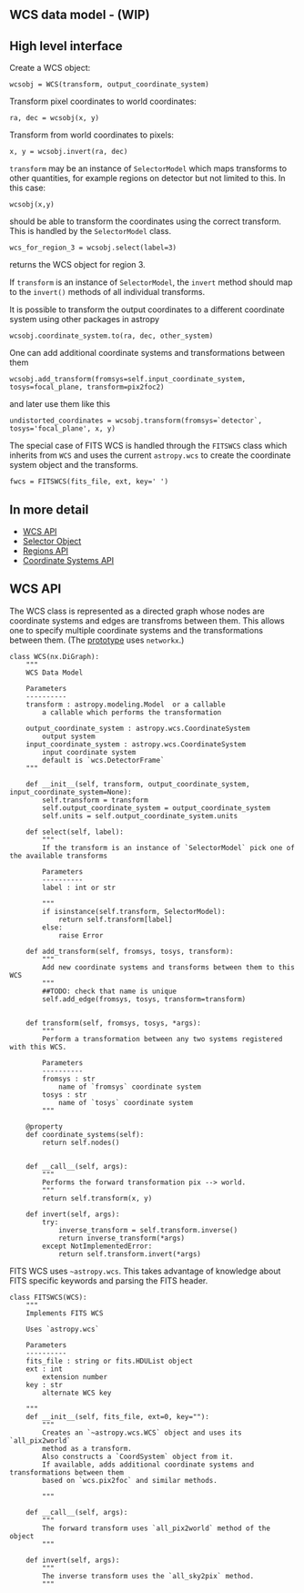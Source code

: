 WCS data model - (WIP)
--------------

High level  interface
---------------------

Create a WCS object:

    wcsobj = WCS(transform, output_coordinate_system)

Transform pixel coordinates to world coordinates:

    ra, dec = wcsobj(x, y)

Transform from world coordinates to pixels:

    x, y = wcsobj.invert(ra, dec)

`transform` may be an instance of `SelectorModel` which maps transforms to other quantities,
for example regions on detector but not limited to this. In this case:

    wcsobj(x,y)

should be able to transform the coordinates using the correct transform.
This is handled by the `SelectorModel` class.

    wcs_for_region_3 = wcsobj.select(label=3)

returns the WCS object for region 3.

If `transform` is an instance of `SelectorModel`, the `invert` method should map to the `invert()`
methods of all individual transforms.

It is possible to transform the output coordinates to a different coordinate system using other packages in astropy

    wcsobj.coordinate_system.to(ra, dec, other_system)

One can add additional coordinate systems and transformations between them

    wcsobj.add_transform(fromsys=self.input_coordinate_system, tosys=focal_plane, transform=pix2foc2)
    
and later use them like this

    undistorted_coordinates = wcsobj.transform(fromsys=`detector`, tosys='focal_plane', x, y)
    
The special case of FITS WCS is handled through the `FITSWCS` class which inherits from `WCS`
and uses the current `astropy.wcs`  to create the coordinate system object and the transforms.

    fwcs = FITSWCS(fits_file, ext, key=' ')

In more detail
--------------

* [WCS API](https://github.com/nden/astropy-api/blob/generalized_wcs/generalized_wcs/wcs_api.md#wcs-api)
* [Selector Object](https://github.com/nden/astropy-api/blob/generalized_wcs/generalized_wcs/selector.md)
* [Regions API](https://github.com/nden/astropy-api/blob/generalized_wcs/generalized_wcs/region_api.md)
* [Coordinate Systems API](https://github.com/nden/astropy-api/blob/generalized_wcs/generalized_wcs/coordinate_systems_api.md)

WCS API
-------

The WCS class is represented as a directed graph whose nodes are coordinate systems and edges are transfroms
between them. This allows one to specify multiple coordinate systems and the transformations between them. 
(The [prototype](https://github.com/nden/code-experiments/blob/master/generalized_wcs_api/prototype/wcs.py) uses `networkx`.)

    class WCS(nx.DiGraph):
        """
        WCS Data Model

        Parameters
        ----------
        transform : astropy.modeling.Model  or a callable
            a callable which performs the transformation

        output_coordinate_system : astropy.wcs.CoordinateSystem
            output system  
        input_coordinate_system : astropy.wcs.CoordinateSystem
            input coordinate system
            default is `wcs.DetectorFrame`
        """

        def __init__(self, transform, output_coordinate_system, input_coordinate_system=None):
            self.transform = transform
            self.output_coordinate_system = output_coordinate_system
            self.units = self.output_coordinate_system.units

        def select(self, label):
            """
            If the transform is an instance of `SelectorModel` pick one of the available transforms
            
            Parameters
            ----------
            label : int or str
                
            """
            if isinstance(self.transform, SelectorModel):
                return self.transform[label]
            else:
                raise Error

        def add_transform(self, fromsys, tosys, transform):
            """
            Add new coordinate systems and transforms between them to this WCS
            """
            ##TODO: check that name is unique
            self.add_edge(fromsys, tosys, transform=transform)


        def transform(self, fromsys, tosys, *args):
            """
            Perform a transformation between any two systems registered with this WCS.
            
            Parameters
            ----------
            fromsys : str
                name of `fromsys` coordinate system
            tosys : str
                name of `tosys` coordinate system
            """
        
        @property
        def coordinate_systems(self):
            return self.nodes()
            
            
        def __call__(self, args):
            """
            Performs the forward transformation pix --> world.
            """
            return self.transform(x, y)

        def invert(self, args):
            try:
                inverse_transform = self.transform.inverse()
                return inverse_transform(*args)
            except NotImplementedError:
                return self.transform.invert(*args)


FITS WCS uses `~astropy.wcs`. This takes advantage of knowledge about FITS
specific keywords and parsing the FITS header.

    class FITSWCS(WCS):
        """
        Implements FITS WCS

        Uses `astropy.wcs`

        Parameters
        ----------
        fits_file : string or fits.HDUList object
        ext : int
            extension number
        key : str
            alternate WCS key
            
        """
        def __init__(self, fits_file, ext=0, key=""):
            """
            Creates an `~astropy.wcs.WCS` object and uses its `all_pix2world`
            method as a transform.
            Also constructs a `CoordSystem` object from it.
            If available, adds additional coordinate systems and transformations between them 
            based on `wcs.pix2foc` and similar methods.

            """

        def __call__(self, args):
            """
            The forward transform uses `all_pix2world` method of the object
            """

        def invert(self, args):
            """
            The inverse transform uses the `all_sky2pix` method.
            """

